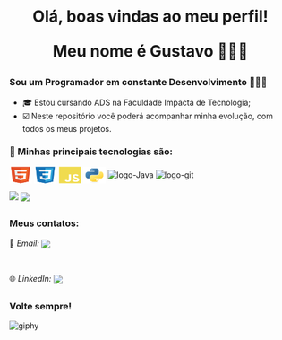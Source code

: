 <h1 align="center"> Olá, boas vindas ao meu perfil! <p>Meu nome é Gustavo 👋🏾😄</h1>
<h3> Sou um Programador em constante Desenvolvimento 🧑🏿‍💻</h3>

- 🎓 Estou cursando ADS na Faculdade Impacta de Tecnologia;
- ☑️ Neste repositório você poderá acompanhar minha evolução, com todos os meus projetos.

 <h3>🤖 Minhas principais tecnologias são:</h3>
<div style="display: inline_block">
   <p><img align="center" alt="logo-HTML" height="30" width="40" src="https://raw.githubusercontent.com/devicons/devicon/master/icons/html5/html5-original.svg">
   <img align="center" alt="logo-CSS" height="30" width="40" src="https://raw.githubusercontent.com/devicons/devicon/master/icons/css3/css3-original.svg">
   <img align="center" alt="logo-Js" height="30" width="40" src="https://raw.githubusercontent.com/devicons/devicon/master/icons/javascript/javascript-plain.svg">
   <img align="center" alt="logo-Python" height="30" width="40" src="https://raw.githubusercontent.com/devicons/devicon/master/icons/python/python-original.svg">
   <img align="center" alt="logo-Java" height="40" width="40" src="https://cdn.jsdelivr.net/gh/devicons/devicon/icons/java/java-original-wordmark.svg">
   <img align="center" alt="logo-git" height="40" width="50" src="https://cdn.jsdelivr.net/gh/devicons/devicon/icons/git/git-plain-wordmark.svg" /></p>
   <p><img align="left" src="https://github-readme-stats.vercel.app/api/top-langs/?username=megusta80&hide_progress=true&theme=gotham&show_icons=true&langs_count=20"/></p>
   <p>&nbsp;<img align="center" src="https://github-readme-stats.vercel.app/api?username=megusta80&hide=stars&show_icons=true&theme=gotham" /></p>
  
  ##
  
  <p><h3>Meus contatos:</h3></p>
  
<div>
 <p>📧 <em>Email:</em>  <a href = "mailto:gustavo.lopes7804@gmail.com"><img align="center" src="https://img.shields.io/badge/-Gmail-%23333?style=for-the-badge&logo=gmail&logoColor=white" target="_blank"></a></p><br>
 <p>🌐 <em>LinkedIn:</em>  <a href="https://www.linkedin.com/in/gustavo-henrique-da-silva-lopes/" target="_blank"><img align="center" src="https://img.shields.io/badge/-LinkedIn-%230077B5?style=for-the-badge&logo=linkedin&logoColor=white" target="_blank"></a></p>
</div>

##

<h3>Volte sempre!</h3>

![giphy](https://user-images.githubusercontent.com/88558114/224866873-5b6a0a14-27c1-4c4f-ad04-4bb32cea6fa5.gif)

